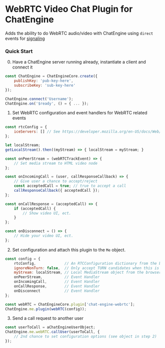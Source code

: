 # WebRTC Video Chat Plugin for ChatEngine

Adds the ability to do WebRTC audio/video with ChatEngine using `direct` events for [signaling](https://developer.mozilla.org/en-US/docs/Web/API/WebRTC_API/Signaling_and_video_calling)

### Quick Start

0. Have a ChatEngine server running already, instantiate a client and connect it
```js
const ChatEngine = ChatEngineCore.create({
    publishKey: 'pub-key-here',
    subscribeKey: 'sub-key-here'
});

ChatEngine.connect('Username');
ChatEngine.on('$ready', () = { ... });
```

1. Set WebRTC configuration and event handlers for WebRTC related events
```js
const rtcConfig = {
    iceServers: [] // See https://developer.mozilla.org/en-US/docs/Web/API/RTCConfiguration#Example
};

let localStream;
getLocalStream().then((myStream) => { localStream = myStream; }

const onPeerStream = (webRTCTrackEvent) => {
    // Set media stream to HTML video node
};

const onIncomingCall = (user, callResponseCallback) => {
    // Give user a chance to accept/reject
    const acceptedCall = true; // true to accept a call
    callResponseCallback({ acceptedCall });
};

const onCallResponse = (acceptedCall) => {
    if (acceptedCall) {
        // Show video UI, ect.
    }
};

const onDisconnect = () => {
    // Hide your video UI, ect.
};
```

2. Set configuration and attach this plugin to the `Me` object.
```js
const config = {
    rtcConfig,             // An RTCConfiguration dictionary from the browser WebRTC API
    ignoreNonTurn: false,  // Only accept TURN candidates when this is true
    myStream: localStream, // Local MediaStream object from the browser Media Streams API
    onPeerStream,          // Event Handler
    onIncomingCall,        // Event Handler
    onCallResponse,        // Event Handler
    onDisconnect           // Event Handler
};

const webRTC = ChatEngineCore.plugin['chat-engine-webrtc'];
ChatEngine.me.plugin(webRTC(config));
```

3. Send a call request to another user
```js
const userToCall = aChatEngineUserObject;
ChatEngine.me.webRTC.callUser(userToCall, {
    // 2nd chance to set configuration options (see object in step 2)
});
```

